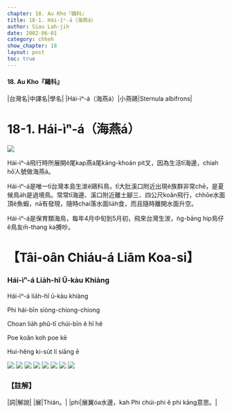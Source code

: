 ```yaml
---
chapter: 18. Au Kho『鷗科』
title: 18-1. Hái-ìⁿ-á（海燕á）
author: Siau Lah-jih
date: 2002-06-01
category: chheh
show_chapter: 18
layout: post
toc: true
---
```


#### 18. Au Kho『鷗科』


|台灣名|中譯名|學名|
|Hái-ìⁿ-á（海燕á）|小燕鷗|Sternula albifrons|


# 18-1. Hái-ìⁿ-á（海燕á）


![](../too5/18/18-1-3.Hái-ìⁿ-á.jpg)


Hái-ìⁿ-á飛行時所展開ê尾kap燕á尾kāng-khoán pit叉，因為生活tī海邊，chiah hō͘人號做海燕á。

Hái-ìⁿ-á是唯一tī台灣本島生湠ê鷗科鳥，tī大肚溪口附近出現ê族群非常chē，是夏候鳥a̍h是過境鳥。常常tī海邊、溪口附近離土腳三、四公尺koân飛行，chhōe水面頂ê魚蝦，nā有發現，隨時chai落水面lia̍h食，而且隨時離開水面升空。

Hái-ìⁿ-á是保育類海鳥，每年4月中旬到5月初，飛來台灣生湠，ǹg-bāng hip鳥仔ê鳥友m̄-thang ka攪吵。




# 【Tâi-oân Chiáu-á Liām Koa-si】

### **Hái-ìⁿ-á Lia̍h-hî Ū-kàu Khiàng**

Hái-ìⁿ-á lia̍h-hî ū-kàu khiàng

Phi hái-bīn siòng-chiong-chiong

Choan lia̍h phû-tī chúi-bīn ê hî hê

Poe koân koh poe kē

Hui-hêng ki-su̍t lí siāng ē


![](../too5/18/18-1-8.Hái-ìⁿ-á.jpg)
![](../too5/18/18-1-9.Hái-ìⁿ-á.jpg)
![](../too5/18/18-1-4.Hái-ìⁿ-á.jpg)
![](../too5/18/18-1-1.Hái-ìⁿ-á.jpg)
![](../too5/18/18-1-2.Hái-ìⁿ-á.jpg)
![](../too5/18/18-1-5.Hái-ìⁿ-á.jpg)
![](../too5/18/18-1-6.Hái-ìⁿ-á.jpg)
![](../too5/18/18-1-7.Hái-ìⁿ-á.jpg)


### 【註解】

|詞|解說|
|展|Thián。|
|phi|展翼óa水邊，kah Phi chúi-phi ê phi kāng意思。|

